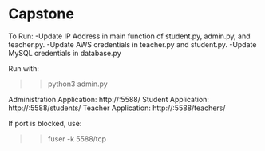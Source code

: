 # Capstone

To Run:
-Update IP Address in main function of student.py, admin.py, and teacher.py.
-Update AWS credentials in teacher.py and student.py.
-Update MySQL credentials in database.py

Run with:

>>python3 admin.py

Administration Application:
http://<ipaddress>:5588/
Student Application:
http://<ipadress>:5588/students/
Teacher Application:
http://<ipadress>:5588/teachers/

If port is blocked, use:
>>fuser -k 5588/tcp
